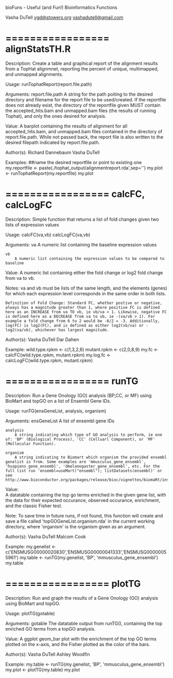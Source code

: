 bioFuns - Useful (and Fun!) Bioinformatics Functions

Vasha DuTell
vgd@stowers.org
vashadutell@gmail.com

=================
alignStatsTH.R
=================

Description:
	Create a table and graphical report of the alignment results from a TopHat alignmnet, reporting the percent of unique, multimapped, and unmapped alignments.
	
Usage:
	runTophatReport(report.file.path)

Arguments:
	report.file.path
		A string for the path poiting to the desired directory and filename for the report file to be used/created. If the reportfile does not already exist, the directory of the reportfile given MUST contain the accepted_hits.bam and unmapped.bam files (the results of running Tophat), and only the ones desired for analysis.

Value:
	A barplot containing the results of alignment for all accepted_hits.bam, and unmapped.bam files contained in the directory of report.file.path. While not passed back, the report file is also written to the desired filepath indicated by report.file.path.

Author(s):
	Richard Dannebaum
	Vasha DuTell

Examples:
	##name the desired reportfile or point to existing one
	my.reportfile <- paste(./tophat_output/alignmentreport.rda',sep='')
	my.plot <- runTophatReport(my.reportfile)
	my.plot    


=================
calcFC, calcLogFC
=================

Description:
	Simple function that returns a list of fold changes given two lists of expression values

Usage:
	calcFC(va,vb)
	calcLogFC(va,vb)

Arguments:
	va
		A numeric list containing the baseline expression values

	vb
		A numeric list containing the expression values to be compared to baseline

Value:
	A numeric list containing either the fold change or log2 fold change from va to vb.

Notes:
	va and vb must be lists of the same length, and the elements (genes) for which each expression level corresponds in the same order in both lists.

	Definition of Fold Change: Standard FC, whether postive or negative, always has a magnitude greater than 1, where positive FC is defined here as an INCREASE from va TO vb, ie vb/va > 1. Likewise, negative FC is defined here as a DECREASE from va to vb, ie -(va/vb > 1). For example a fold change from 6 to 2 would be -6/2 = -3. Additionally, log(FC) is log2(FC), and is defined as either log2(vb/va) or -log2(va/vb), whichever has largest magnitude.

Author(s):
	Vasha DuTell
	Dar Dahen

Example:
	wild.type.rpkm <- c(1,3,2,6)
	mutant.rpkm <- c(2,0,8,9)
	my.fc <- calcFC(wild.type.rpkm, mutant.rpkm)
	my.log.fc <- calcLogFC(wild.type.rpkm, mutant.rpkm)


=================
runTG
=================

Description:
	Run a Gene Onology (GO) analysis (BP,CC, or MF) using BioMart and topGO on a list of Ensembl Gene IDs.

Usage:
	runTG(ensGeneList, analysis, organism)

Arguments:
	ensGeneList
		A list of ensembl gene IDs

	analysis
		A string indicating which type of GO analysis to perform, ie one of: 'BP' (Biological Process), 'CC' (Celluarl Component), or 'MF' (Mollecular Function).

	organism
		A string indicating to Biomart which organism the provided ensembl genelist is from. Some examples are 'mmusculus_gene_ensembl', 'hsapiens_gene_ensembl', 'dmelanogaster_gene_ensembl', etc. For the full list run 'ensembl=useMart("ensembl"); listDatasets(ensembl)' or see http://www.bioconductor.org/packages/release/bioc/vignettes/biomaRt/inst/doc/biomaRt.pdf

Value:	
	A datatable containing the top go terms enriched in the given gene list, with the data for their expected occurance, observed occurance, enrichment, and the classic Fisher test.

Note:
	To save time in future runs, if not found, this function will create and save a file called 'topGOGeneList.organism.rda' in the current working directory, where 'organism' is the organism given as an argument.

Author(s):
	Vasha DuTell
	Malcom Cook


Example:
	my.genelist <-c('ENSMUSG00000020830','ENSMUSG00000041333','ENSMUSG00000055961')
	my.table <- runTG(my.genelist, 'BP', 'mmusculus_gene_ensembl')
	my.table
	
=================
plotTG
=================

Description:
	Run and graph the results of a Gene Onology (GO) analysis using BioMart and topGO.

Usage:
	plotTG(gotable)

Arguments:
	gotable
		The datatable output from runTG(), containing the top enriched GO terms from a topGO analysis. 

Value:
	A ggplot geom_bar plot with the enrichment of the top GO terms plotted on the x-axis, and the Fisher plotted as the color of the bars.

Author(s):
	Vasha DuTell
	Ashley Woodfin

Example:
	my.table <- runTG(my.genelist, 'BP', 'mmusculus_gene_ensembl')
	my.plot <- plotTG(my.table)
	my.plot